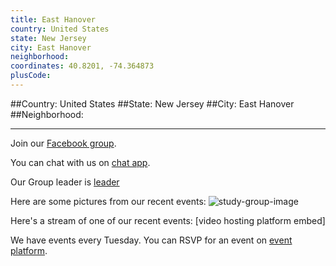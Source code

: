 ```yaml
---
title: East Hanover
country: United States
state: New Jersey
city: East Hanover
neighborhood: 
coordinates: 40.8201, -74.364873
plusCode:
---
```


##Country: United States
##State: New Jersey
##City: East Hanover
##Neighborhood: 
*****
Join our [Facebook group](https://www.facebook.com/groups/free.code.camp.east.hanover).

You can chat with us on [chat app]().

Our Group leader is [leader]()

Here are some pictures from our recent events:
![study-group-image]()

Here's a stream of one of our recent events:
[video hosting platform embed]

We have events every Tuesday. You can RSVP for an event on [event platform]().
